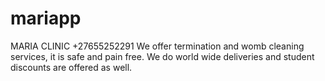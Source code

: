 # mariapp
MARIA CLINIC +27655252291 We offer termination and womb cleaning services, it is safe and pain free. We do world wide deliveries and student discounts are offered as well.
